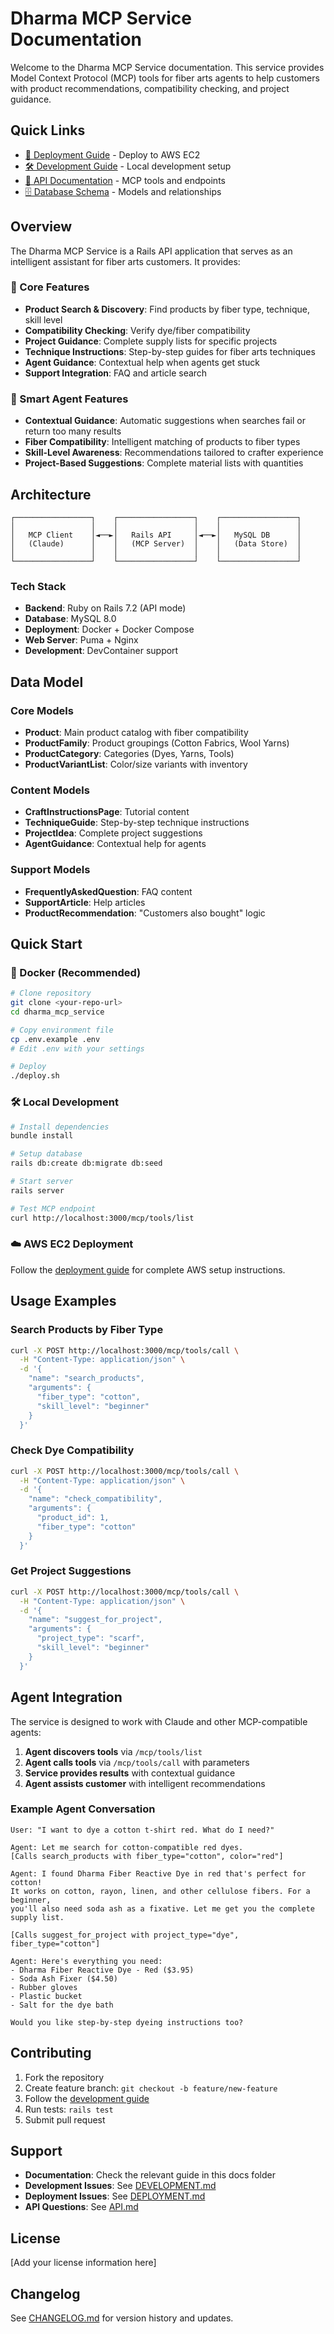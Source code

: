 # Dharma MCP Service Documentation

Welcome to the Dharma MCP Service documentation. This service provides Model Context Protocol (MCP) tools for fiber arts agents to help customers with product recommendations, compatibility checking, and project guidance.

## Quick Links

- [🚀 Deployment Guide](DEPLOYMENT.md) - Deploy to AWS EC2
- [🛠 Development Guide](DEVELOPMENT.md) - Local development setup  
- [📡 API Documentation](API.md) - MCP tools and endpoints
- [🗄 Database Schema](DATABASE.md) - Models and relationships

## Overview

The Dharma MCP Service is a Rails API application that serves as an intelligent assistant for fiber arts customers. It provides:

### 🎯 Core Features

- **Product Search & Discovery**: Find products by fiber type, technique, skill level
- **Compatibility Checking**: Verify dye/fiber compatibility  
- **Project Guidance**: Complete supply lists for specific projects
- **Technique Instructions**: Step-by-step guides for fiber arts techniques
- **Agent Guidance**: Contextual help when agents get stuck
- **Support Integration**: FAQ and article search

### 🧠 Smart Agent Features

- **Contextual Guidance**: Automatic suggestions when searches fail or return too many results
- **Fiber Compatibility**: Intelligent matching of products to fiber types
- **Skill-Level Awareness**: Recommendations tailored to crafter experience
- **Project-Based Suggestions**: Complete material lists with quantities

## Architecture

```
┌─────────────────┐    ┌─────────────────┐    ┌─────────────────┐
│                 │    │                 │    │                 │
│   MCP Client    │◄──►│   Rails API     │◄──►│   MySQL DB      │
│   (Claude)      │    │   (MCP Server)  │    │   (Data Store)  │
│                 │    │                 │    │                 │
└─────────────────┘    └─────────────────┘    └─────────────────┘
```

### Tech Stack

- **Backend**: Ruby on Rails 7.2 (API mode)
- **Database**: MySQL 8.0
- **Deployment**: Docker + Docker Compose
- **Web Server**: Puma + Nginx
- **Development**: DevContainer support

## Data Model

### Core Models

- **Product**: Main product catalog with fiber compatibility
- **ProductFamily**: Product groupings (Cotton Fabrics, Wool Yarns)
- **ProductCategory**: Categories (Dyes, Yarns, Tools)
- **ProductVariantList**: Color/size variants with inventory

### Content Models  

- **CraftInstructionsPage**: Tutorial content
- **TechniqueGuide**: Step-by-step technique instructions
- **ProjectIdea**: Complete project suggestions
- **AgentGuidance**: Contextual help for agents

### Support Models

- **FrequentlyAskedQuestion**: FAQ content
- **SupportArticle**: Help articles
- **ProductRecommendation**: "Customers also bought" logic

## Quick Start

### 🐳 Docker (Recommended)

```bash
# Clone repository
git clone <your-repo-url>
cd dharma_mcp_service

# Copy environment file
cp .env.example .env
# Edit .env with your settings

# Deploy
./deploy.sh
```

### 🛠 Local Development

```bash
# Install dependencies
bundle install

# Setup database  
rails db:create db:migrate db:seed

# Start server
rails server

# Test MCP endpoint
curl http://localhost:3000/mcp/tools/list
```

### ☁️ AWS EC2 Deployment

Follow the [deployment guide](DEPLOYMENT.md) for complete AWS setup instructions.

## Usage Examples

### Search Products by Fiber Type

```bash
curl -X POST http://localhost:3000/mcp/tools/call \
  -H "Content-Type: application/json" \
  -d '{
    "name": "search_products",
    "arguments": {
      "fiber_type": "cotton",
      "skill_level": "beginner"
    }
  }'
```

### Check Dye Compatibility

```bash
curl -X POST http://localhost:3000/mcp/tools/call \
  -H "Content-Type: application/json" \
  -d '{
    "name": "check_compatibility", 
    "arguments": {
      "product_id": 1,
      "fiber_type": "cotton"
    }
  }'
```

### Get Project Suggestions

```bash
curl -X POST http://localhost:3000/mcp/tools/call \
  -H "Content-Type: application/json" \
  -d '{
    "name": "suggest_for_project",
    "arguments": {
      "project_type": "scarf",
      "skill_level": "beginner"
    }
  }'
```

## Agent Integration

The service is designed to work with Claude and other MCP-compatible agents:

1. **Agent discovers tools** via `/mcp/tools/list`
2. **Agent calls tools** via `/mcp/tools/call` with parameters  
3. **Service provides results** with contextual guidance
4. **Agent assists customer** with intelligent recommendations

### Example Agent Conversation

```
User: "I want to dye a cotton t-shirt red. What do I need?"

Agent: Let me search for cotton-compatible red dyes.
[Calls search_products with fiber_type="cotton", color="red"]

Agent: I found Dharma Fiber Reactive Dye in red that's perfect for cotton! 
It works on cotton, rayon, linen, and other cellulose fibers. For a beginner, 
you'll also need soda ash as a fixative. Let me get you the complete supply list.

[Calls suggest_for_project with project_type="dye", fiber_type="cotton"]

Agent: Here's everything you need:
- Dharma Fiber Reactive Dye - Red ($3.95)
- Soda Ash Fixer ($4.50)  
- Rubber gloves
- Plastic bucket
- Salt for the dye bath

Would you like step-by-step dyeing instructions too?
```

## Contributing

1. Fork the repository
2. Create feature branch: `git checkout -b feature/new-feature`
3. Follow the [development guide](DEVELOPMENT.md)
4. Run tests: `rails test`
5. Submit pull request

## Support

- **Documentation**: Check the relevant guide in this docs folder
- **Development Issues**: See [DEVELOPMENT.md](DEVELOPMENT.md)
- **Deployment Issues**: See [DEPLOYMENT.md](DEPLOYMENT.md)
- **API Questions**: See [API.md](API.md)

## License

[Add your license information here]

## Changelog

See [CHANGELOG.md](CHANGELOG.md) for version history and updates.